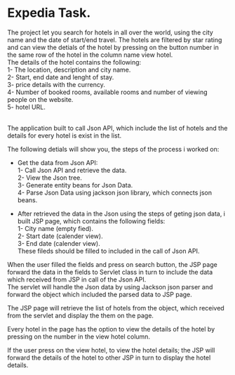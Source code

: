 <h1>Expedia Task.</h1>

The project let you search for hotels in all over the world, using the city name and the date of start/end travel.
The hotels are filtered by star rating and can view the detials of the hotel by pressing on the button number in the same row of the hotel in the column name view hotel.<br/>
The details of the hotel contains the following:<br/>
1- The location, description and city name.<br/>
2- Start, end date and lenght of stay.<br/>
3- price details with the currency.<br/>
4- Number of booked rooms, available rooms and number of viewing people on the website.<br/>
5- hotel URL.<br/><br/>


The application built to call Json API, which include the list of hotels and the details for every hotel is exist in the list.<br/>

The following detials will show you, the steps of the process i worked on:<br/>
- Get the data from Json API:<br/>
1- Call Json API and retrieve the data.<br/>
2- View the Json tree.<br/>
3- Generate entity beans for Json Data.<br/>
4- Parse Json Data using jackson json library, which connects json beans.<br/>

- After retrieved the data in the Json using the steps of geting json data, i built JSP page, which contains the following fields:<br/>
1- City name (empty fied).<br/>
2- Start date (calender view).<br/>
3- End date (calender view).<br/>
These fileds should be filled to included in the call of Json API.<br/>

When the user filled the fields and press on search button, the JSP page forward the data in the fields to Servlet class in turn to include the data which received from JSP in call of the Json API.<br/>
The servlet will handle the Json data by using Jackson json parser and forward the object which included the parsed data to JSP page.<br/>

The JSP page will retrieve the list of hotels from the object, which received from the servlet and display the them on the page.<br/>

Every hotel in the page has the option to view the details of the hotel by pressing on the number in the view hotel column.<br/>

If the user press on the view hotel, to view the hotel details; the JSP will forward the details of the hotel to other JSP in turn to display the hotel details.



